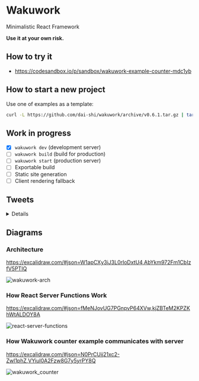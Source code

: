 # Wakuwork

Minimalistic React Framework

**Use it at your own risk.**

## How to try it

- https://codesandbox.io/p/sandbox/wakuwork-example-counter-mdc1yb

## How to start a new project

Use one of examples as a template:

```bash
curl -L https://github.com/dai-shi/wakuwork/archive/v0.6.1.tar.gz | tar -x --strip-components=2 wakuwork-0.6.1/examples/01_counter
```

## Work in progress

- [x] `wakuwork dev` (development server)
- [ ] `wakuwork build` (build for production)
- [ ] `wakuwork start` (production server)
- [ ] Exportable build
- [ ] Static site generation
- [ ] Client rendering fallback

## Tweets

<details>

- https://twitter.com/dai_shi/status/1631668890861441024
- https://twitter.com/dai_shi/status/1631989295866347520
- https://twitter.com/dai_shi/status/1632005473401716736
- https://twitter.com/dai_shi/status/1632168346354593792
- https://twitter.com/dai_shi/status/1632729614450823169
- https://twitter.com/dai_shi/status/1632749501416087552
- https://twitter.com/dai_shi/status/1633262538862530561
- https://twitter.com/dai_shi/status/1633301007391424518
- https://twitter.com/dai_shi/status/1633821215206035460
- https://twitter.com/dai_shi/status/1633824588152074240
- https://twitter.com/dai_shi/status/1633826855282434048
- https://twitter.com/dai_shi/status/1634210639831867392
- https://twitter.com/dai_shi/status/1634212827706654723
- https://twitter.com/dai_shi/status/1635142924928434177
- https://twitter.com/dai_shi/status/1635149324383559681
- https://twitter.com/dai_shi/status/1635437958185766913
- https://twitter.com/dai_shi/status/1636744180902014981
- https://twitter.com/dai_shi/status/1636745339624624132
- https://twitter.com/dai_shi/status/1636746632900534273

</details>

## Diagrams

### Architecture

https://excalidraw.com/#json=W1apCXy3iJ3L0rIoDxtU4,AbYkm972Fm1CbIzfV5PTIQ

![wakuwork-arch](https://user-images.githubusercontent.com/490574/224886500-20833ff1-961b-4b84-972c-6471bc732de2.png)

### How React Server Functions Work

https://excalidraw.com/#json=fMeNJovUG7PGnpvP64XVw,kjZBTeM2KPZKhWtALDOY8A

![react-server-functions](https://user-images.githubusercontent.com/490574/225330279-e10cee1e-ffb9-49d1-b47c-6c46eb7f6c3a.png)

### How Wakuwork counter example communicates with server

https://excalidraw.com/#json=N0PrCUij21xc2-Zwl1phZ,VYiuI0A2Fzw8G7y5yrPY8Q

![wakuwork_counter](https://user-images.githubusercontent.com/490574/226148795-de405044-fb66-440b-9a9d-d8ad5854c7fa.png)
